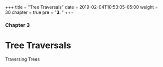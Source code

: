 +++
title = "Tree Traversals"
date = 2019-02-04T10:53:05-05:00
weight = 30
chapter = true
pre = "<b>3. </b>"
+++

### Chapter 3

# Tree Traversals

Traversing Trees